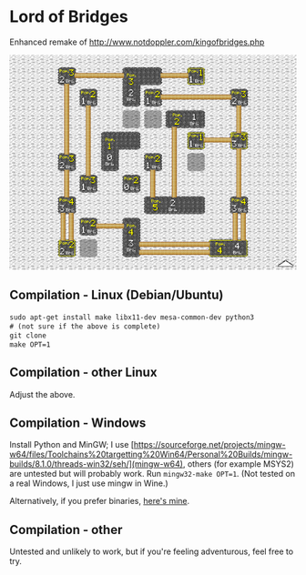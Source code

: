 # Lord of Bridges

Enhanced remake of http://www.notdoppler.com/kingofbridges.php

![Screenshot](https://github.com/Alcaro/bridges/blob/master/pic.png)

## Compilation - Linux (Debian/Ubuntu)

```
sudo apt-get install make libx11-dev mesa-common-dev python3
# (not sure if the above is complete)
git clone
make OPT=1
```

## Compilation - other Linux

Adjust the above.

## Compilation - Windows

Install Python and MinGW; I use [https://sourceforge.net/projects/mingw-w64/files/Toolchains%20targetting%20Win64/Personal%20Builds/mingw-builds/8.1.0/threads-win32/seh/](mingw-w64), others (for example MSYS2) are untested but will probably work. Run `mingw32-make OPT=1`. (Not tested on a real Windows, I just use mingw in Wine.)

Alternatively, if you prefer binaries, [here's mine](https://github.com/Alcaro/bridges/raw/master/bridges.exe).

## Compilation - other

Untested and unlikely to work, but if you're feeling adventurous, feel free to try.

